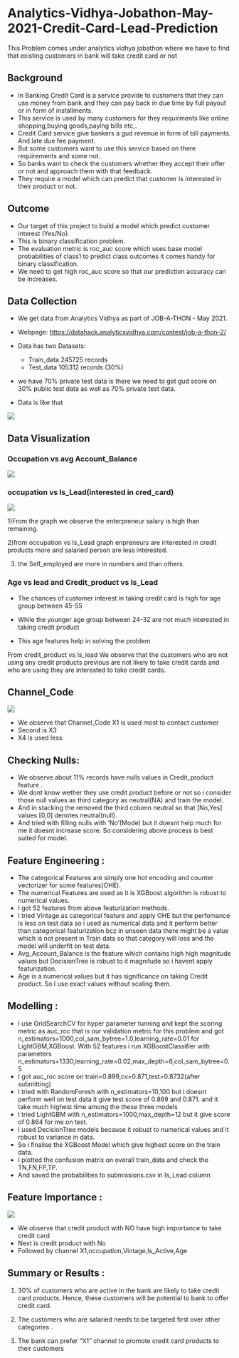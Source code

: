 # Analytics-Vidhya-Jobathon-May-2021-Credit-Card-Lead-Prediction
This Problem comes under analytics vidhya jobathon where we have to find that existing customers in bank will take credit card or not


## Background

- In Banking Credit Card is a service provide to customers that they can use money from bank and they can pay back in due time by full payout or in form of installments.
- This service is used by many customers for they requirments like online shopping,buying goods,paying bills etc,.
- Credit Card service give bankers a gud revenue in form of bill payments. And late due fee payment.
- But some customers want to use this service based on there requirements and some not.
- So banks want to check the customers whether they accept their offer or not and approach them with that feedback.
- They require a model which can predict that customer is interested in their product or not. 


## Outcome

- Our target of this project to build a model which predict customer interest (Yes/No).
- This is binary classification problem.
- The evaluation metric is roc_auc score which uses base model probabilities of class1 to predict class outcomes it comes handy for binary classification.
- We need to get high roc_auc score so that our prediction accuracy can be increases.

## Data Collection

- We get data from Analytics Vidhya as part of JOB-A-THON - May 2021.
- Webpage: https://datahack.analyticsvidhya.com/contest/job-a-thon-2/
- Data has two Datasets:
   - Train_data 245725 records
   - Test_data 105312 records (30%)

- we have 70% private test data is there we need to get gud score on 30% public test data as well as 70% private test data.
- Data is like that

![](https://raw.githubusercontent.com/govind527/Analytics-Vidhya-Jobathon-May-2021-Credit-Card-Lead-Prediction/main/Images/Picture1.png)


## Data Visualization

### Occupation vs avg Account_Balance 
![](https://raw.githubusercontent.com/govind527/Analytics-Vidhya-Jobathon-May-2021-Credit-Card-Lead-Prediction/main/Images/Picture2.png)
### occupation vs Is_Lead(interested in cred_card)
![](https://raw.githubusercontent.com/govind527/Analytics-Vidhya-Jobathon-May-2021-Credit-Card-Lead-Prediction/main/Images/Picture3.png)

1)From the graph we observe the enterpreneur salary is high than remaining.

2)from occupation vs Is_Lead graph enpreneurs are interested in credit products more and salaried person are less interested.

3) the Self_employed are more in numbers and than others.

### Age vs lead and Credit_product vs Is_Lead

- The chances of customer interest in taking credit card is high for age group between 45-55

- While the younger age group between 24-32 are not much interested in taking credit product 

- This age features help in solving the problem

From credit_product vs Is_lead We observe that the customers who are not using any credit products previous are not likely to take credit cards and who are using they are interested to take credit cards.

## Channel_Code
![](https://raw.githubusercontent.com/govind527/Analytics-Vidhya-Jobathon-May-2021-Credit-Card-Lead-Prediction/main/Images/Picture4.png)

- We observe that Channel_Code X1 is used most to contact customer
- Second is X3
- X4 is used less


## Checking Nulls:
- We observe about 11% records have nulls values in Credit_product feature .
- We dont know wether they use credit product before or not so i consider those null values as third category as neutral(NA) and train the model.
- And in stacking the removed the third column neutral so that [No,Yes] values [0,0] denotes neutral(null).
- And tried with filling nulls with ‘No’(Mode) but it doesnt help much for me it doesnt increase score. So considering above process is best suited for model. 

## Feature Engineering :

- The categorical Features are simply one hot encoding and counter vectorizer for some features(OHE).
- The numerical Features are used as it is XGBoost algorithm is robust to numerical values.
- I got 52 features from above featurization methods.
- I tried Vintage as categorical feature and apply OHE but the perfomance is less on test data so i used as numerical data and it perform better than categorical featurization bcz in unseen data there might be a value which is not present in Train data so that category will loss and the model will underfit on test data.
- Avg_Account_Balance is the feature which contains high high magnitude values but DecisionTree is robust to it magnitude so i havent apply featurization.
- Age is a numerical values but it has significance on taking Credit product. So I use exact values without scaling them. 

## Modelling :

- I use GridSearchCV for hyper parameter tunning and kept the scoring metric as auc_roc that is our validation metric for this problem and got n_estimators=1000,col_sam_bytree=1.0,learning_rate=0.01 for LightGBM,XGBoost. With 52 features i run XGBoostClassifier with parameters n_estimators=1330,learning_rate=0.02,max_depth=6,col_sam_bytree=0.5
- I got auc_roc score on train=0.899,cv=0.871,test=0.8732(after submitting)
- I tried with RandomForesh with n_estimators=10,100 but i doesnt perform well on test data it give test score of 0.869 and 0.871. and it take much highest time among the these three models
- I tried LightGBM with n_estimators=1000,max_depth=12 but it give score of 0.864 for me on test.
- I used DecisionTree models because it robust to numerical values and it robust to variance in data.
- So i finalise the XGBoost Model which give highest score on the train data. 
- I plotted the confusion matrix on overall train_data and check the TN,FN,FP,TP.
- And saved the probabilities to submissions.csv in Is_Lead column

## Feature Importance :

![](https://raw.githubusercontent.com/govind527/Analytics-Vidhya-Jobathon-May-2021-Credit-Card-Lead-Prediction/main/Images/Picture5.png)

- We observe that credit product with NO have high importance to take credit card
- Next is credit product with No
- Followed by channel X1,occupation,Vintage,Is_Active,Age


## Summary or Results :

1. 30% of customers who are active in the bank are likely to take credit card products. Hence, these   customers will be potential to bank to offer credit card.

2. The customers who are salaried needs to be targeted first over other categories .

3. The bank can prefer “X1” channel to promote credit card products to their customers


